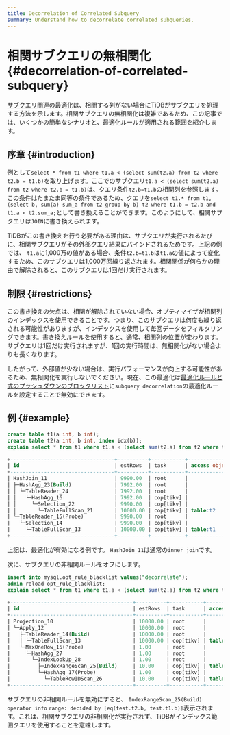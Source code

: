 ```yaml
---
title: Decorrelation of Correlated Subquery
summary: Understand how to decorrelate correlated subqueries.
---
```


# 相関サブクエリの無相関化 {#decorrelation-of-correlated-subquery}

[サブクエリ関連の最適化](/subquery-optimization.md)は、相関する列がない場合にTiDBがサブクエリを処理する方法を示します。相関サブクエリの無相関化は複雑であるため、この記事では、いくつかの簡単なシナリオと、最適化ルールが適用される範囲を紹介します。

## 序章 {#introduction}

例として`select * from t1 where t1.a < (select sum(t2.a) from t2 where t2.b = t1.b)`を取り上げます。ここでのサブクエリ`t1.a < (select sum(t2.a) from t2 where t2.b = t1.b)`は、クエリ条件`t2.b=t1.b`の相関列を参照します。この条件はたまたま同等の条件であるため、クエリを`select t1.* from t1, (select b, sum(a) sum_a from t2 group by b) t2 where t1.b = t2.b and t1.a < t2.sum_a;`として書き換えることができます。このようにして、相関サブクエリは`JOIN`に書き換えられます。

TiDBがこの書き換えを行う必要がある理由は、サブクエリが実行されるたびに、相関サブクエリがその外部クエリ結果にバインドされるためです。上記の例では、 `t1.a`に1,000万の値がある場合、条件`t2.b=t1.b`は`t1.a`の値によって変化するため、このサブクエリは1,000万回繰り返されます。相関関係が何らかの理由で解除されると、このサブクエリは1回だけ実行されます。

## 制限 {#restrictions}

この書き換えの欠点は、相関が解除されていない場合、オプティマイザが相関列のインデックスを使用できることです。つまり、このサブクエリは何度も繰り返される可能性がありますが、インデックスを使用して毎回データをフィルタリングできます。書き換えルールを使用すると、通常、相関列の位置が変わります。サブクエリは1回だけ実行されますが、1回の実行時間は、無相関化がない場合よりも長くなります。

したがって、外部値が少ない場合は、実行パフォーマンスが向上する可能性があるため、無相関化を実行しないでください。現在、この最適化は[最適化ルールと式のプッシュダウンのブロックリスト](/blocklist-control-plan.md)に`subquery decorrelation`の最適化ルールを設定することで無効にできます。

## 例 {#example}


```sql
create table t1(a int, b int);
create table t2(a int, b int, index idx(b));
explain select * from t1 where t1.a < (select sum(t2.a) from t2 where t2.b = t1.b);
```

```sql
+----------------------------------+----------+-----------+---------------+-----------------------------------------------------------------------------------------+
| id                               | estRows  | task      | access object | operator info                                                                           |
+----------------------------------+----------+-----------+---------------+-----------------------------------------------------------------------------------------+
| HashJoin_11                      | 9990.00  | root      |               | inner join, equal:[eq(test.t1.b, test.t2.b)], other cond:lt(cast(test.t1.a), Column#7)  |
| ├─HashAgg_23(Build)              | 7992.00  | root      |               | group by:test.t2.b, funcs:sum(Column#8)->Column#7, funcs:firstrow(test.t2.b)->test.t2.b |
| │ └─TableReader_24               | 7992.00  | root      |               | data:HashAgg_16                                                                         |
| │   └─HashAgg_16                 | 7992.00  | cop[tikv] |               | group by:test.t2.b, funcs:sum(test.t2.a)->Column#8                                      |
| │     └─Selection_22             | 9990.00  | cop[tikv] |               | not(isnull(test.t2.b))                                                                  |
| │       └─TableFullScan_21       | 10000.00 | cop[tikv] | table:t2      | keep order:false, stats:pseudo                                                          |
| └─TableReader_15(Probe)          | 9990.00  | root      |               | data:Selection_14                                                                       |
|   └─Selection_14                 | 9990.00  | cop[tikv] |               | not(isnull(test.t1.b))                                                                  |
|     └─TableFullScan_13           | 10000.00 | cop[tikv] | table:t1      | keep order:false, stats:pseudo                                                          |
+----------------------------------+----------+-----------+---------------+-----------------------------------------------------------------------------------------+

```

上記は、最適化が有効になる例です。 `HashJoin_11`は通常の`inner join`です。

次に、サブクエリの非相関ルールをオフにします。


```sql
insert into mysql.opt_rule_blacklist values("decorrelate");
admin reload opt_rule_blacklist;
explain select * from t1 where t1.a < (select sum(t2.a) from t2 where t2.b = t1.b);
```

```sql
+----------------------------------------+----------+-----------+------------------------+------------------------------------------------------------------------------+
| id                                     | estRows  | task      | access object          | operator info                                                                |
+----------------------------------------+----------+-----------+------------------------+------------------------------------------------------------------------------+
| Projection_10                          | 10000.00 | root      |                        | test.t1.a, test.t1.b                                                         |
| └─Apply_12                             | 10000.00 | root      |                        | CARTESIAN inner join, other cond:lt(cast(test.t1.a), Column#7)               |
|   ├─TableReader_14(Build)              | 10000.00 | root      |                        | data:TableFullScan_13                                                        |
|   │ └─TableFullScan_13                 | 10000.00 | cop[tikv] | table:t1               | keep order:false, stats:pseudo                                               |
|   └─MaxOneRow_15(Probe)                | 1.00     | root      |                        |                                                                              |
|     └─HashAgg_27                       | 1.00     | root      |                        | funcs:sum(Column#10)->Column#7                                               |
|       └─IndexLookUp_28                 | 1.00     | root      |                        |                                                                              |
|         ├─IndexRangeScan_25(Build)     | 10.00    | cop[tikv] | table:t2, index:idx(b) | range: decided by [eq(test.t2.b, test.t1.b)], keep order:false, stats:pseudo |
|         └─HashAgg_17(Probe)            | 1.00     | cop[tikv] |                        | funcs:sum(test.t2.a)->Column#10                                              |
|           └─TableRowIDScan_26          | 10.00    | cop[tikv] | table:t2               | keep order:false, stats:pseudo                                               |
+----------------------------------------+----------+-----------+------------------------+------------------------------------------------------------------------------+
```

サブクエリの非相関ルールを無効にすると、 `IndexRangeScan_25(Build)` `operator info` `range: decided by [eq(test.t2.b, test.t1.b)]`表示されます。これは、相関サブクエリの非相関化が実行されず、TiDBがインデックス範囲クエリを使用することを意味します。
